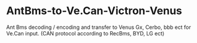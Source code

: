 # AntBms-to-Ve.Can-Victron-Venus
Ant Bms decoding / encoding and transfer to Venus Gx, Cerbo, bbb ect for Ve.Can input. (CAN protocol according to RecBms, BYD, LG ect)
